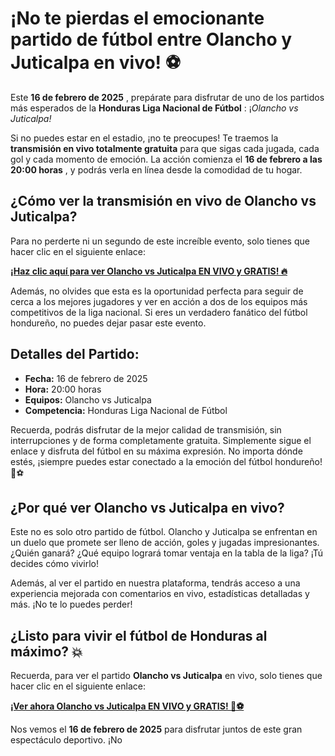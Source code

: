 # ¡No te pierdas el emocionante partido de fútbol entre Olancho y Juticalpa en vivo! ⚽

Este **16 de febrero de 2025** , prepárate para disfrutar de uno de los partidos más esperados de la **Honduras Liga Nacional de Fútbol** : ¡_Olancho vs Juticalpa!_

Si no puedes estar en el estadio, ¡no te preocupes! Te traemos la **transmisión en vivo totalmente gratuita** para que sigas cada jugada, cada gol y cada momento de emoción. La acción comienza el **16 de febrero a las 20:00 horas** , y podrás verla en línea desde la comodidad de tu hogar.

## ¿Cómo ver la transmisión en vivo de Olancho vs Juticalpa?

Para no perderte ni un segundo de este increíble evento, solo tienes que hacer clic en el siguiente enlace:

[**¡Haz clic aquí para ver Olancho vs Juticalpa EN VIVO y GRATIS! 🔥**](https://tinyurl.com/livestreamfreeo?st=Olancho+vs+Juticalpa&si=ghc)

Además, no olvides que esta es la oportunidad perfecta para seguir de cerca a los mejores jugadores y ver en acción a dos de los equipos más competitivos de la liga nacional. Si eres un verdadero fanático del fútbol hondureño, no puedes dejar pasar este evento.

## Detalles del Partido:

- **Fecha:** 16 de febrero de 2025
- **Hora:** 20:00 horas
- **Equipos:** Olancho vs Juticalpa
- **Competencia:** Honduras Liga Nacional de Fútbol

Recuerda, podrás disfrutar de la mejor calidad de transmisión, sin interrupciones y de forma completamente gratuita. Simplemente sigue el enlace y disfruta del fútbol en su máxima expresión. No importa dónde estés, ¡siempre puedes estar conectado a la emoción del fútbol hondureño! 🎉⚽

## ¿Por qué ver Olancho vs Juticalpa en vivo?

Este no es solo otro partido de fútbol. Olancho y Juticalpa se enfrentan en un duelo que promete ser lleno de acción, goles y jugadas impresionantes. ¿Quién ganará? ¿Qué equipo logrará tomar ventaja en la tabla de la liga? ¡Tú decides cómo vivirlo!

Además, al ver el partido en nuestra plataforma, tendrás acceso a una experiencia mejorada con comentarios en vivo, estadísticas detalladas y más. ¡No te lo puedes perder!

## ¿Listo para vivir el fútbol de Honduras al máximo? 💥

Recuerda, para ver el partido **Olancho vs Juticalpa** en vivo, solo tienes que hacer clic en el siguiente enlace:

[**¡Ver ahora Olancho vs Juticalpa EN VIVO y GRATIS! 🎥⚽**](https://tinyurl.com/livestreamfreeo?st=Olancho+vs+Juticalpa&si=ghc)

Nos vemos el **16 de febrero de 2025** para disfrutar juntos de este gran espectáculo deportivo. ¡No
